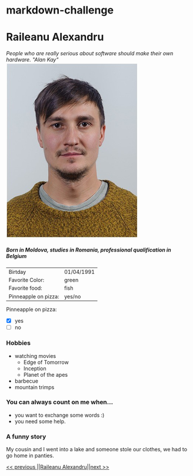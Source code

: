 # markdown-challenge
 # Raileanu Alexandru
*People who are really serious about software should make their own hardware. "Alan Kay"*
![Image](index.png "icon")

##### Born in Moldova, studies in Romania, professional qualification in Belgium

|         |              |
|---------|--------------|
| Birtday | 01/04/1991   | 
| Favorite Color:| green | 
| Favorite food: | fish  | 
| Pinneapple on pizza: | yes/no |  

Pinneapple on pizza: 
- [x] yes
- [ ] no
### Hobbies
* watching movies
    * Edge of Tomorrow
    * Inception
    * Planet of the apes
* barbecue
* mountain trimps

### You can always count on me when...
* you want to exchange some words :)
* you need some help.

### A funny story
My cousin and I went into a lake and someone stole our clothes, we had to go home in panties.

[<< previous ](https://github.com/Ahmad-Hendi/markdown-challeng-/edit/master/README.md)||[Raileanu Alexandru](https://github.com/raileanualexandru/markdown-challenge/edit/master/README.md)||[next >>](https://github.com/AlexiaIngberNoorali/markdown-challenge/edit/master/README.md)




    



